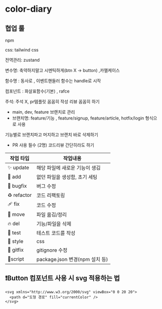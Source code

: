 # color-diary

## 협업 룰

npm

css: tailwind css

전역관리: zustand

변수명: 축약하지말고 시멘틱하게(btn X → button) ,카멜케이스

함수명 : 동사로 , 이벤트핸들러 함수는 handle로 시작

컴포넌트 : 화살표함수(기본) , rafce

주석: 주석 X, pr템플릿 꼼꼼히 작성 리뷰 꼼꼼히 하기

- main, dev, feature 브랜치로 관리
- 브랜치명: feature/기능 , feature/signup, feature/article, hotfix/login 형식으로 사용

기능별로 브랜치파고 머지하고 브랜치 바로 삭제하기

- PR 사용 필수 (2명) 코드리뷰 간단히라도 하기

| 작업 타입   | 작업내용                       |
| ----------- | ------------------------------ |
| ✨ update   | 해당 파일에 새로운 기능이 생김 |
| 🎉 add      | 없던 파일을 생성함, 초기 세팅  |
| 🐛 bugfix   | 버그 수정                      |
| ♻️ refactor | 코드 리팩토링                  |
| 🩹 fix      | 코드 수정                      |
| 🚚 move     | 파일 옮김/정리                 |
| 🔥 del      | 기능/파일을 삭제               |
| 🍻 test     | 테스트 코드를 작성             |
| 💄 style    | css                            |
| 🙈 gitfix   | gitignore 수정                 |
| 🔨script    | package.json 변경(npm 설치 등) |

## ❗Button 컴포넌트 사용 시 svg 적용하는 법

```tsx
<svg xmlns="http://www.w3.org/2000/svg" viewBox="0 0 20 20">
  <path d="도형 경로" fill="currentColor" />
</svg>
```

